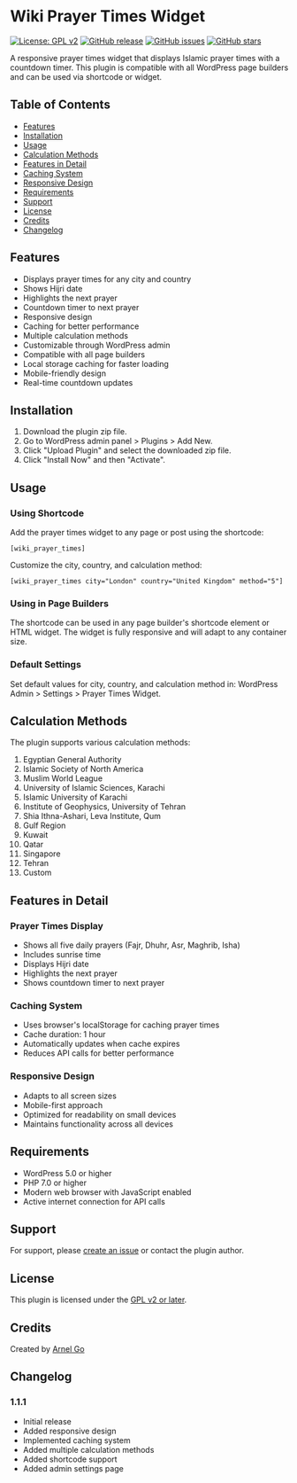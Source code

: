 # Wiki Prayer Times Widget

[![License: GPL v2](https://img.shields.io/badge/License-GPL_v2-blue.svg)](https://www.gnu.org/licenses/old-licenses/gpl-2.0.en.html)
[![GitHub release](https://img.shields.io/github/release/wikiwyrhead/wiki-islamic-prayer-times.svg)](https://github.com/wikiwyrhead/wiki-islamic-prayer-times/releases)
[![GitHub issues](https://img.shields.io/github/issues/wikiwyrhead/wiki-islamic-prayer-times)](https://github.com/wikiwyrhead/wiki-islamic-prayer-times/issues)
[![GitHub stars](https://img.shields.io/github/stars/wikiwyrhead/wiki-islamic-prayer-times)](https://github.com/wikiwyrhead/wiki-islamic-prayer-times/stargazers)

A responsive prayer times widget that displays Islamic prayer times with a countdown timer. This plugin is compatible with all WordPress page builders and can be used via shortcode or widget.

## Table of Contents
- [Features](#features)
- [Installation](#installation)
- [Usage](#usage)
- [Calculation Methods](#calculation-methods)
- [Features in Detail](#features-in-detail)
- [Caching System](#caching-system)
- [Responsive Design](#responsive-design)
- [Requirements](#requirements)
- [Support](#support)
- [License](#license)
- [Credits](#credits)
- [Changelog](#changelog)

## Features
- Displays prayer times for any city and country
- Shows Hijri date
- Highlights the next prayer
- Countdown timer to next prayer
- Responsive design
- Caching for better performance
- Multiple calculation methods
- Customizable through WordPress admin
- Compatible with all page builders
- Local storage caching for faster loading
- Mobile-friendly design
- Real-time countdown updates

## Installation
1. Download the plugin zip file.
2. Go to WordPress admin panel > Plugins > Add New.
3. Click "Upload Plugin" and select the downloaded zip file.
4. Click "Install Now" and then "Activate".

## Usage
### Using Shortcode
Add the prayer times widget to any page or post using the shortcode:
```
[wiki_prayer_times]
```
Customize the city, country, and calculation method:
```
[wiki_prayer_times city="London" country="United Kingdom" method="5"]
```

### Using in Page Builders
The shortcode can be used in any page builder's shortcode element or HTML widget. The widget is fully responsive and will adapt to any container size.

### Default Settings
Set default values for city, country, and calculation method in:
WordPress Admin > Settings > Prayer Times Widget.

## Calculation Methods

The plugin supports various calculation methods:

1. Egyptian General Authority
2. Islamic Society of North America
3. Muslim World League
4. University of Islamic Sciences, Karachi
5. Islamic University of Karachi
6. Institute of Geophysics, University of Tehran
7. Shia Ithna-Ashari, Leva Institute, Qum
8. Gulf Region
9. Kuwait
10. Qatar
11. Singapore
12. Tehran
13. Custom

## Features in Detail
### Prayer Times Display
- Shows all five daily prayers (Fajr, Dhuhr, Asr, Maghrib, Isha)
- Includes sunrise time
- Displays Hijri date
- Highlights the next prayer
- Shows countdown timer to next prayer

### Caching System
- Uses browser's localStorage for caching prayer times
- Cache duration: 1 hour
- Automatically updates when cache expires
- Reduces API calls for better performance

### Responsive Design
- Adapts to all screen sizes
- Mobile-first approach
- Optimized for readability on small devices
- Maintains functionality across all devices

## Requirements
- WordPress 5.0 or higher
- PHP 7.0 or higher
- Modern web browser with JavaScript enabled
- Active internet connection for API calls

## Support
For support, please [create an issue](https://github.com/wikiwyrhead/wiki-islamic-prayer-times/issues) or contact the plugin author.

## License
This plugin is licensed under the [GPL v2 or later](http://www.gnu.org/licenses/gpl-2.0.html).

## Credits
Created by [Arnel Go](https://arnelgo.info/)

## Changelog
### 1.1.1
- Initial release
- Added responsive design
- Implemented caching system
- Added multiple calculation methods
- Added shortcode support
- Added admin settings page

